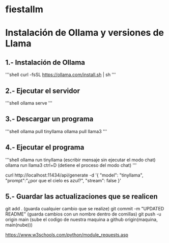 # fiestallm

# Instalación de Ollama y versiones de Llama

## 1.- Instalación de Ollama
'''shell
curl -fsSL https://ollama.com/install.sh | sh
'''

## 2.- Ejecutar el servidor
'''shell
ollama serve
'''

## 3.- Descargar un programa
'''shell
ollama pull tinyllama 
ollama pull llama3
'''

## 4.- Ejecutar el programa
'''shell
ollama run tinyllama (escribir mensaje sin ejecutar el modo chat)
ollama run llama3
ctrl+D (detiene el proceso del modo chat)
'''

curl http://localhost:11434/api/generate -d '{
  "model": "tinyllama",
  "prompt":"¿por que el cielo es azul?",
  "stream": false
}'

## 5.- Guardar las actualizaciones que se realicen
git add . (guarda cualquier cambio que se realize)
git commit -m "UPDATED README" (guarda cambios con un nombre dentro de comillas)
git push -u origin main (sube el codigo de nuestra maquina a github origin(maquina, main(nube)))

https://www.w3schools.com/python/module_requests.asp